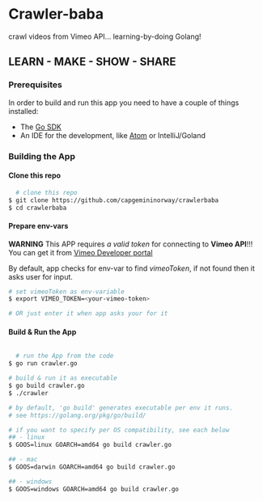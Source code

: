  Crawler-baba  
==============  

crawl videos from Vimeo API... learning-by-doing Golang!    

## LEARN - MAKE - SHOW - SHARE   

### Prerequisites

In order to build and run this app you need to have a couple of things installed:  

- The [Go SDK](https://golang.org)   
- An IDE for the development, like [Atom](https://atom.io) or IntelliJ/Goland       

### Building the App  

#### Clone this repo     

```bash
  # clone this repo  
$ git clone https://github.com/capgemininorway/crawlerbaba  
$ cd crawlerbaba  

```   

#### Prepare env-vars  

**WARNING** This APP requires _a valid token_ for connecting to **Vimeo API**!!!          
You can get it from [Vimeo Developer portal](https://developer.vimeo.com/api/start)    

By default, app checks for env-var to find _vimeoToken_, if not found then it asks user for input.            
```bash
# set vimeoToken as env-variable    
$ export VIMEO_TOKEN=<your-vimeo-token>     

# OR just enter it when app asks your for it     

```

#### Build & Run the App        

```bash

  # run the App from the code    
$ go run crawler.go

# build & run it as executable 
$ go build crawler.go
$ ./crawler  

# by default, 'go build' generates executable per env it runs.  
# see https://golang.org/pkg/go/build/    

# if you want to specify per OS compatibility, see each below      
## - linux   
$ GOOS=linux GOARCH=amd64 go build crawler.go     

## - mac   
$ GOOS=darwin GOARCH=amd64 go build crawler.go  

## - windows   
$ GOOS=windows GOARCH=amd64 go build crawler.go    

```
